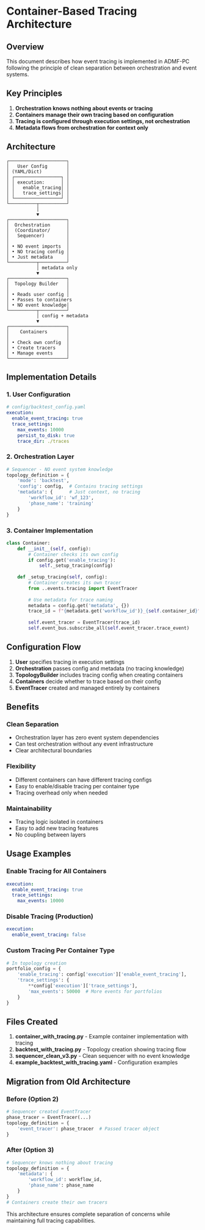 # Container-Based Tracing Architecture

## Overview

This document describes how event tracing is implemented in ADMF-PC following the principle of clean separation between orchestration and event systems.

## Key Principles

1. **Orchestration knows nothing about events or tracing**
2. **Containers manage their own tracing based on configuration**
3. **Tracing is configured through execution settings, not orchestration**
4. **Metadata flows from orchestration for context only**

## Architecture

```
┌─────────────────────┐
│   User Config       │
│ (YAML/Dict)         │
│ ┌─────────────────┐ │
│ │ execution:      │ │
│ │   enable_tracing│ │
│ │   trace_settings│ │
│ └─────────────────┘ │
└──────────┬──────────┘
           │
           ▼
┌─────────────────────┐
│  Orchestration      │ 
│  (Coordinator/      │
│   Sequencer)        │
│                     │
│ • NO event imports  │
│ • NO tracing config │
│ • Just metadata     │
└──────────┬──────────┘
           │ metadata only
           ▼
┌─────────────────────┐
│  Topology Builder   │
│                     │
│ • Reads user config │
│ • Passes to containers
│ • NO event knowledge│
└──────────┬──────────┘
           │ config + metadata
           ▼
┌─────────────────────┐
│    Containers       │
│                     │
│ • Check own config  │
│ • Create tracers    │
│ • Manage events     │
└─────────────────────┘
```

## Implementation Details

### 1. User Configuration

```yaml
# config/backtest_config.yaml
execution:
  enable_event_tracing: true
  trace_settings:
    max_events: 10000
    persist_to_disk: true
    trace_dir: ./traces
```

### 2. Orchestration Layer

```python
# Sequencer - NO event system knowledge
topology_definition = {
    'mode': 'backtest',
    'config': config,  # Contains tracing settings
    'metadata': {      # Just context, no tracing
        'workflow_id': 'wf_123',
        'phase_name': 'training'
    }
}
```

### 3. Container Implementation

```python
class Container:
    def __init__(self, config):
        # Container checks its own config
        if config.get('enable_tracing'):
            self._setup_tracing(config)
    
    def _setup_tracing(self, config):
        # Container creates its own tracer
        from ..events.tracing import EventTracer
        
        # Use metadata for trace naming
        metadata = config.get('metadata', {})
        trace_id = f"{metadata.get('workflow_id')}_{self.container_id}"
        
        self.event_tracer = EventTracer(trace_id)
        self.event_bus.subscribe_all(self.event_tracer.trace_event)
```

## Configuration Flow

1. **User** specifies tracing in execution settings
2. **Orchestration** passes config and metadata (no tracing knowledge)
3. **TopologyBuilder** includes tracing config when creating containers
4. **Containers** decide whether to trace based on their config
5. **EventTracer** created and managed entirely by containers

## Benefits

### Clean Separation
- Orchestration layer has zero event system dependencies
- Can test orchestration without any event infrastructure
- Clear architectural boundaries

### Flexibility
- Different containers can have different tracing configs
- Easy to enable/disable tracing per container type
- Tracing overhead only when needed

### Maintainability
- Tracing logic isolated in containers
- Easy to add new tracing features
- No coupling between layers

## Usage Examples

### Enable Tracing for All Containers
```yaml
execution:
  enable_event_tracing: true
  trace_settings:
    max_events: 10000
```

### Disable Tracing (Production)
```yaml
execution:
  enable_event_tracing: false
```

### Custom Tracing Per Container Type
```python
# In topology creation
portfolio_config = {
    'enable_tracing': config['execution']['enable_event_tracing'],
    'trace_settings': {
        **config['execution']['trace_settings'],
        'max_events': 50000  # More events for portfolios
    }
}
```

## Files Created

1. **container_with_tracing.py** - Example container implementation with tracing
2. **backtest_with_tracing.py** - Topology creation showing tracing flow
3. **sequencer_clean_v3.py** - Clean sequencer with no event knowledge
4. **example_backtest_with_tracing.yaml** - Configuration examples

## Migration from Old Architecture

### Before (Option 2)
```python
# Sequencer created EventTracer
phase_tracer = EventTracer(...)
topology_definition = {
    'event_tracer': phase_tracer  # Passed tracer object
}
```

### After (Option 3)
```python
# Sequencer knows nothing about tracing
topology_definition = {
    'metadata': {
        'workflow_id': workflow_id,
        'phase_name': phase_name
    }
}
# Containers create their own tracers
```

This architecture ensures complete separation of concerns while maintaining full tracing capabilities.